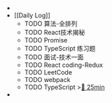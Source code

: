 -
- [[Daily Log]]
	- TODO 算法-全排列
	- TODO React技术揭秘
	- TODO Promise
	- TODO TypeScript 练习题
	- TODO 面试-技术一面
	- TODO React coding-Redux
	- TODO LeetCode
	- TODO webpack
	- TODO TypeScript >[🍅 25min](#agenda-pomo://?t=f-1688618795894-1500)
-